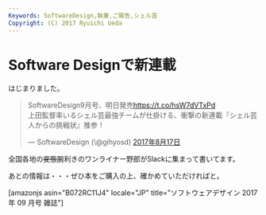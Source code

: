 ```yaml
---
Keywords: SoftwareDesign,執筆,ご報告,シェル芸
Copyright: (C) 2017 Ryuichi Ueda
---
```


# Software Designで新連載
はじまりました。

<blockquote class="twitter-tweet" data-lang="ja"><p lang="ja" dir="ltr">SoftwareDesign9月号、明日発売<a href="https://t.co/hsW7dVTxPd">https://t.co/hsW7dVTxPd</a><br>上田監督率いるシェル芸最強チームが仕掛ける、衝撃の新連載『シェル芸人からの挑戦状』推参！</p>&mdash; SoftwareDesign (\@gihyosd) <a href="https://twitter.com/gihyosd/status/898062022914461696">2017年8月17日</a></blockquote> <script async src="//platform.twitter.com/widgets.js" charset="utf-8"></script>


全国各地の<del datetime="2017-08-17T22:23:51+00:00">変態</del>腕利きのワンライナー野郎がSlackに集まって書いてます。


あとの情報は・・・ぜひ本をご購入の上、確かめていただければと。

[amazonjs asin="B072RC11J4" locale="JP" title="ソフトウェアデザイン 2017年 09 月号 雑誌"]


